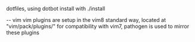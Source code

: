 dotfiles, using dotbot
install with ./install

-- vim
vim plugins are setup in the vim8 standard way, located at "vim/pack/plugins/"
for compatibility with vim7, pathogen is used to mirror these plugins 
